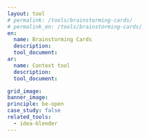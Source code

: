 ```yaml
---
layout: tool
# permalink: /tools/brainstorming-cards/
# permalink_en: /tools/brainstorming-cards/
en:
  name: Brainstorming Cards
  description:
  tool_document:
ar:
  name: Context tool
  description:
  tool_document:

grid_image:
banner_image:
principle: be-open
case_study: false
related_tools:
  - idea-blender
---
```


